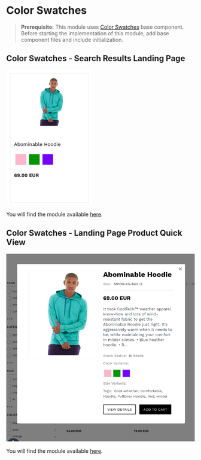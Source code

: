 # Color Swatches

>**Prerequisite:**
>This module uses [Color Swatches](/components/color-swatches) base component. Before starting the implementation of this module, add base component files and include initialization.

## Color Swatches - Search Results Landing Page

![landing-color-swatches](/modules/color-swatches/images/image001.png)

You will find the module available [here](/modules/color-swatches/landing).

## Color Swatches - Landing Page Product Quick View

![quick-view-color-swatches](/modules/color-swatches/images/image002.png)

You will find the module available [here](/modules/color-swatches/quick-view).